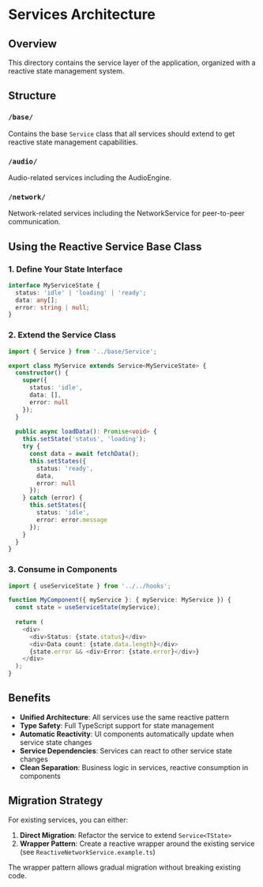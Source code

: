 # Services Architecture

## Overview

This directory contains the service layer of the application, organized with a reactive state management system.

## Structure

### `/base/`
Contains the base `Service` class that all services should extend to get reactive state management capabilities.

### `/audio/`
Audio-related services including the AudioEngine.

### `/network/`
Network-related services including the NetworkService for peer-to-peer communication.

## Using the Reactive Service Base Class

### 1. Define Your State Interface
```typescript
interface MyServiceState {
  status: 'idle' | 'loading' | 'ready';
  data: any[];
  error: string | null;
}
```

### 2. Extend the Service Class
```typescript
import { Service } from '../base/Service';

export class MyService extends Service<MyServiceState> {
  constructor() {
    super({
      status: 'idle',
      data: [],
      error: null
    });
  }
  
  public async loadData(): Promise<void> {
    this.setState('status', 'loading');
    try {
      const data = await fetchData();
      this.setStates({
        status: 'ready',
        data,
        error: null
      });
    } catch (error) {
      this.setStates({
        status: 'idle',
        error: error.message
      });
    }
  }
}
```

### 3. Consume in Components
```typescript
import { useServiceState } from '../../hooks';

function MyComponent({ myService }: { myService: MyService }) {
  const state = useServiceState(myService);
  
  return (
    <div>
      <div>Status: {state.status}</div>
      <div>Data count: {state.data.length}</div>
      {state.error && <div>Error: {state.error}</div>}
    </div>
  );
}
```

## Benefits

- **Unified Architecture**: All services use the same reactive pattern
- **Type Safety**: Full TypeScript support for state management  
- **Automatic Reactivity**: UI components automatically update when service state changes
- **Service Dependencies**: Services can react to other service state changes
- **Clean Separation**: Business logic in services, reactive consumption in components

## Migration Strategy

For existing services, you can either:

1. **Direct Migration**: Refactor the service to extend `Service<TState>`
2. **Wrapper Pattern**: Create a reactive wrapper around the existing service (see `ReactiveNetworkService.example.ts`)

The wrapper pattern allows gradual migration without breaking existing code.